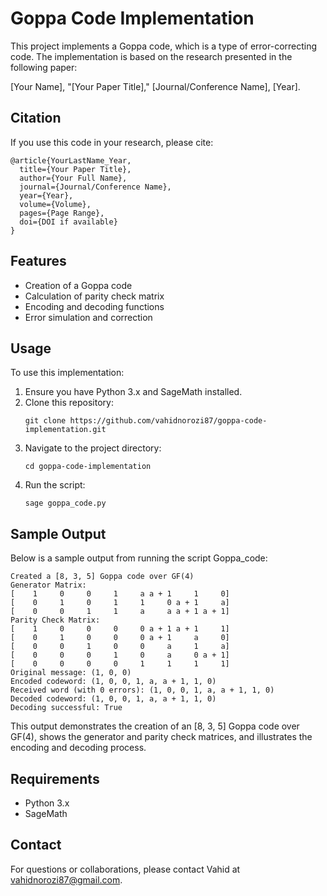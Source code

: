 # Goppa Code Implementation

This project implements a Goppa code, which is a type of error-correcting code. The implementation is based on the research presented in the following paper:

[Your Name], "[Your Paper Title]," [Journal/Conference Name], [Year].

## Citation

If you use this code in your research, please cite:

```
@article{YourLastName_Year,
  title={Your Paper Title},
  author={Your Full Name},
  journal={Journal/Conference Name},
  year={Year},
  volume={Volume},
  pages={Page Range},
  doi={DOI if available}
}
```

## Features

- Creation of a Goppa code
- Calculation of parity check matrix
- Encoding and decoding functions
- Error simulation and correction

## Usage

To use this implementation:

1. Ensure you have Python 3.x and SageMath installed.
2. Clone this repository:
   ```
   git clone https://github.com/vahidnorozi87/goppa-code-implementation.git
   ```
3. Navigate to the project directory:
   ```
   cd goppa-code-implementation
   ```
4. Run the script:
   ```
   sage goppa_code.py
   ```

## Sample Output

Below is a sample output from running the script Goppa_code:

```
Created a [8, 3, 5] Goppa code over GF(4)
Generator Matrix:
[    1     0     0     1     a a + 1     1     0]
[    0     1     0     1     1     0 a + 1     a]
[    0     0     1     1     a     a a + 1 a + 1]
Parity Check Matrix:
[    1     0     0     0     0 a + 1 a + 1     1]
[    0     1     0     0     0 a + 1     a     0]
[    0     0     1     0     0     a     1     a]
[    0     0     0     1     0     a     0 a + 1]
[    0     0     0     0     1     1     1     1]
Original message: (1, 0, 0)
Encoded codeword: (1, 0, 0, 1, a, a + 1, 1, 0)
Received word (with 0 errors): (1, 0, 0, 1, a, a + 1, 1, 0)
Decoded codeword: (1, 0, 0, 1, a, a + 1, 1, 0)
Decoding successful: True
```

This output demonstrates the creation of an [8, 3, 5] Goppa code over GF(4), shows the generator and parity check matrices, and illustrates the encoding and decoding process.

## Requirements

- Python 3.x
- SageMath

## Contact

For questions or collaborations, please contact Vahid at vahidnorozi87@gmail.com.
